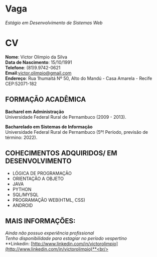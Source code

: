 Vaga
====

*Estágio em Desenvolvimento de Sistemas Web*


CV
==
**Nome**: Victor Olimpio da Silva<br/>
**Data de Nascimento**: 15/10/1991<br/>
**Telefone**: (81)9.9742-0621<br/>
**Email**:victor.olimpio@gmail.com<br/>
**Endereço**: Rua 1humaitá Nº 50, Alto do Mandú - Casa Amarela - Recife CEP:52071-182<br/>

FORMAÇÃO ACADÊMICA
-------------------
**Bacharel em Administração**<br/> 
Universidade Federal Rural de Pernambuco (2009 - 2013).<br/>

**Bacharelado em Sistemas de Informação**<br/> 
Universidade Federal Rural de Pernambuco (5º! Período, previsão de término: 2022).<br/>

COHECIMENTOS ADQUIRIDOS/ EM DESENVOLVIMENTO
-------------------
<ul>
   <li>LÓGICA DE PROGRAMAÇÃO</li>
   <li>ORIENTAÇÃO A OBJETO</li>
   <li>JAVA</li>
   <li>PYTHON</li>
   <li>SQL/MYSQL</li>
   <li>PROGRAMAÇÃO WEB(HTML, CSS)</li>
   <li>ANDROID</li>
</ul>

MAIS INFORMAÇÕES:
-------------------
*Ainda não possuo experiência profissional*<br/>
*Tenho disponibilidade para estagiar no período vespertino*<br/>
**Linkedin: [http://www.linkedin.com/in/victorolimpio](http://www.linkedin.com/in/victorolimpio)**<br/>


